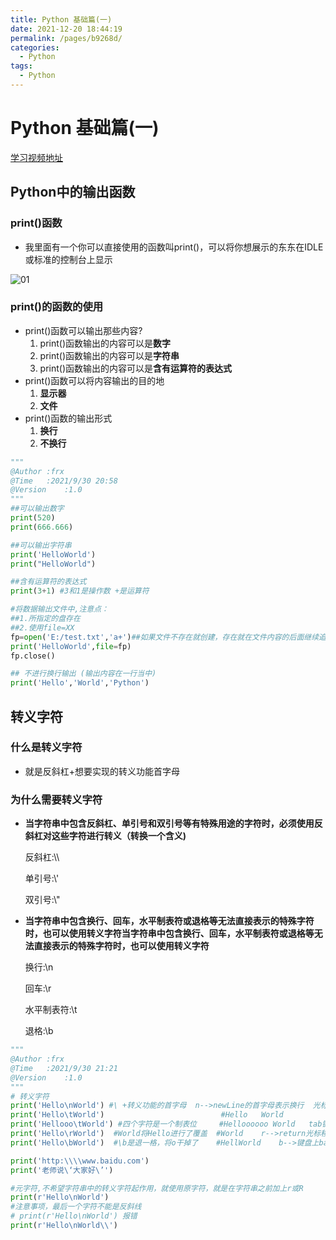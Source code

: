 ```yaml
---
title: Python 基础篇(一)
date: 2021-12-20 18:44:19
permalink: /pages/b9268d/
categories:
  - Python
tags:
  - Python
---
```

# Python 基础篇(一)

[学习视频地址](https://www.bilibili.com/video/BV1wD4y1o7AS?from=search&seid=3699907135172980455&spm_id_from=333.337.0.0)

## Python中的输出函数

### print()函数

+ 我里面有一个你可以直接使用的函数叫print()，可以将你想展示的东东在IDLE或标准的控制台上显示

![01](https://fastly.jsdelivr.net/gh/xustudyxu/image-hosting@master/studynotes/Python/images/01/01.png)

### print()的函数的使用

+ print()函数可以输出那些内容?
  1. print()函数输出的内容可以是**数字**
  2. print()函数输出的内容可以是**字符串**
  3. print()函数输出的内容可以是**含有运算符的表达式**
+ print()函数可以将内容输出的目的地
  1. **显示器**
  2. **文件**
+ print()函数的输出形式
  1. **换行**
  2. **不换行**

```python
"""
@Author :frx
@Time   :2021/9/30 20:58
@Version    :1.0
"""
##可以输出数字
print(520)
print(666.666)

##可以输出字符串
print('HelloWorld')
print("HelloWorld")

##含有运算符的表达式
print(3+1) #3和1是操作数 +是运算符

#将数据输出文件中,注意点：
##1.所指定的盘存在
##2.使用file=XX
fp=open('E:/test.txt','a+')##如果文件不存在就创建，存在就在文件内容的后面继续追加
print('HelloWorld',file=fp)
fp.close()

## 不进行换行输出 (输出内容在一行当中)
print('Hello','World','Python')
```

## 转义字符

### 什么是转义字符

+ 就是反斜杠+想要实现的转义功能首字母

### 为什么需要转义字符

+ **当字符串中包含反斜杠、单引号和双引号等有特殊用途的字符时，必须使用反斜杠对这些字符进行转义（转换一个含义)**

  反斜杠:\\\

  单引号:\\'

  双引号:\\"

+ **当字符串中包含换行、回车，水平制表符或退格等无法直接表示的特殊字符时，也可以使用转义字符当字符串中包含换行、回车，水平制表符或退格等无法直接表示的特殊字符时，也可以使用转义字符**

  换行:\n
  
  回车:\r
  
  水平制表符:\t
  
  退格:\b

```python
"""
@Author :frx
@Time   :2021/9/30 21:21
@Version    :1.0
"""
# 转义字符
print('Hello\nWorld') #\ +转义功能的首字母  n-->newLine的首字母表示换行  光标移动到下一行的开头
print('Hello\tWorld')                          #Hello	World
print('Hellooo\tWorld') #四个字符是一个制表位     #Helloooooo World   tab键
print('Hello\rWorld')  #World将Hello进行了覆盖  #World    r-->return光标移动到本行的开头
print('Hello\bWorld')  #\b是退一格，将o干掉了    #HellWorld    b-->键盘上backspace键，回退一个字符

print('http:\\\\www.baidu.com')
print('老师说\‘大家好\’')

#元字符,不希望字符串中的转义字符起作用，就使用原字符，就是在字符串之前加上r或R
print(r'Hello\nWorld')
#注意事项，最后一个字符不能是反斜线
# print(r'Hello\nWorld') 报错
print(r'Hello\nWorld\\')
```

